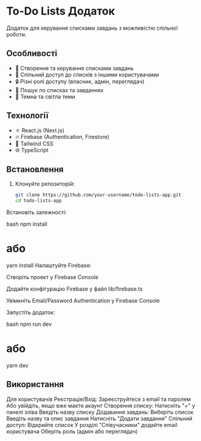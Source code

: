 # To-Do Lists Додаток

Додаток для керування списками завдань з можливістю спільної роботи.

## Особливості

- 📝 Створення та керування списками завдань
- 👥 Спільний доступ до списків з іншими користувачами
- 🔒 Різні ролі доступу (власник, адмін, переглядач)
- 🔎 Пошук по списках та завданнях
- 🌙 Темна та світла теми

## Технології

- ⚛️ React.js (Next.js)
- 🔥 Firebase (Authentication, Firestore)
- 🎨 Tailwind CSS
- 🌐 TypeScript

## Встановлення

1. Клонуйте репозиторій:
   ```bash
   git clone https://github.com/your-username/todo-lists-app.git
   cd todo-lists-app
Встановіть залежності:

bash
npm install
# або
yarn install
Налаштуйте Firebase:

Створіть проект у Firebase Console

Додайте конфігурацію Firebase у файл lib/firebase.ts

Увімкніть Email/Password Authentication у Firebase Console

Запустіть додаток:

bash
npm run dev
# або
yarn dev


## Використання

Для користувачів
Реєстрація/Вхід:
Зареєструйтеся з email та паролем
Або увійдіть, якщо вже маєте акаунт
Створення списку:
Натисніть "+" у панелі зліва
Введіть назву списку
Додавання завдань:
Виберіть список
Введіть назву та опис завдання
Натисніть "Додати завдання"
Спільний доступ:
Відкрийте список
У розділі "Співучасники" додайте email користувача
Оберіть роль (адмін або переглядач)
